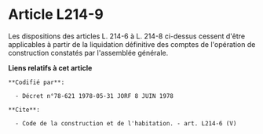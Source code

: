 # Article L214-9

Les dispositions des articles L. 214-6 à L. 214-8 ci-dessus cessent d'être applicables à partir de la liquidation définitive
des comptes de l'opération de construction constatés par l'assemblée générale.

**Liens relatifs à cet article**

	**Codifié par**:

	  - Décret n°78-621 1978-05-31 JORF 8 JUIN 1978

	**Cite**:

	  - Code de la construction et de l'habitation. - art. L214-6 (V)

